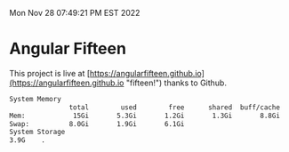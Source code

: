Mon Nov 28 07:49:21 PM EST 2022

# Angular Fifteen


This project is live at [https://angularfifteen.github.io](https://angularfifteen.github.io "fifteen!") thanks to Github.

```bash
System Memory
               total        used        free      shared  buff/cache   available
Mem:            15Gi       5.3Gi       1.2Gi       1.3Gi       8.8Gi       8.3Gi
Swap:          8.0Gi       1.9Gi       6.1Gi
System Storage
3.9G	.
```
```bash
